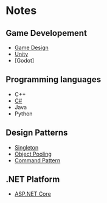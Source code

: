 # Notes

## Game Developement

- [Game Design](CONTENT/GAME%20DEVELOPEMENT/GAME%20DESIGN/GAME%20DESIGN.md)
- [Unity](CONTENT/GAME%20DEVELOPEMENT/UNITY/UNITY.md)
- [Godot]

## Programming languages

- C++
- [C#](CONTENT/POGRAMMING%20LANGUAGES/C%20SHARP.md)
- Java
- Python

## Design Patterns

- [Singleton](CONTENT/DESIGN%20PATTERNS/SINGLETON.md)
- [Object Pooling](CONTENT/DESIGN%20PATTERNS/OBJECT%20POOLING.md)
- [Command Pattern](CONTENT/DESIGN%20PATTERNS/COMMAND%20PATTERN.md)

## .NET Platform

- [ASP.NET Core](CONTENT/DOTNET/ASPNETCORE.md)
